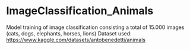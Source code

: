 # ImageClassification_Animals
Model training of image classification consisting a total of 15.000 images (cats, dogs, elephants, horses, lions)
Dataset used: https://www.kaggle.com/datasets/antobenedetti/animals
